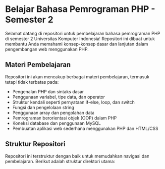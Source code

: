 # Belajar Bahasa Pemrograman PHP - Semester 2

Selamat datang di repositori untuk pembelajaran bahasa pemrograman PHP di semester 2 Universitas Komputer Indonesia! Repositori ini dibuat untuk membantu Anda memahami konsep-konsep dasar dan lanjutan dalam pengembangan web menggunakan PHP.

## Materi Pembelajaran

Repositori ini akan mencakup berbagai materi pembelajaran, termasuk tetapi tidak terbatas pada:

- Pengenalan PHP dan sintaks dasar
- Penggunaan variabel, tipe data, dan operator
- Struktur kendali seperti pernyataan if-else, loop, dan switch
- Fungsi dan pengelolaan string
- Penggunaan array dan pengolahan data
- Pemrograman berorientasi objek (OOP) dalam PHP
- Koneksi database dan penggunaan MySQL
- Pembuatan aplikasi web sederhana menggunakan PHP dan HTML/CSS

## Struktur Repositori

Repositori ini terstruktur dengan baik untuk memudahkan navigasi dan pembelajaran. Berikut adalah struktur direktori utama:

